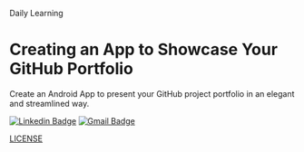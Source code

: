 Daily Learning

# Creating an App to Showcase Your GitHub Portfolio

Create an Android App to present your GitHub project portfolio in an elegant and streamlined way.

[![Linkedin Badge](https://img.shields.io/badge/-Nivaldo_Beirao-blue?style=flat-square&logo=Linkedin&logoColor=white&link=https://www.linkedin.com/in/nivaldobeirao/)](https://www.linkedin.com/in/nivaldobeirao/)  [![Gmail Badge](https://img.shields.io/badge/-njtsb1@gmail.com-c14438?style=flat-square&logo=Gmail&logoColor=white&link=mailto:njtsb1@gmail.com)](mailto:njtsb1@gmail.com)

[LICENSE](./LICENSE)
